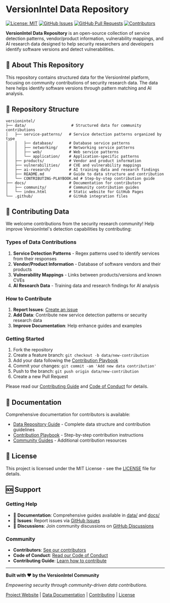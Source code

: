 # VersionIntel Data Repository

[![License: MIT](https://img.shields.io/badge/License-MIT-yellow.svg)](https://opensource.org/licenses/MIT)
[![GitHub Issues](https://img.shields.io/github/issues/your-username/versionintel.svg)](https://github.com/your-username/versionintel/issues)
[![GitHub Pull Requests](https://img.shields.io/github/issues-pr/your-username/versionintel.svg)](https://github.com/your-username/versionintel/pulls)
[![Contributors](https://img.shields.io/github/contributors/your-username/versionintel.svg)](https://github.com/your-username/versionintel/graphs/contributors)

**VersionIntel Data Repository** is an open-source collection of service detection patterns, vendor/product information, vulnerability mappings, and AI research data designed to help security researchers and developers identify software versions and detect vulnerabilities.

## 🌟 About This Repository

This repository contains structured data for the VersionIntel platform, focusing on community contributions of security research data. The data here helps identify software versions through pattern matching and AI analysis.

## 📂 Repository Structure

```
versionintel/
├── data/                    # Structured data for community contributions
│   ├── service-patterns/   # Service detection patterns organized by type
│   │   ├── database/       # Database service patterns
│   │   ├── networking/     # Networking service patterns
│   │   ├── web/            # Web service patterns
│   │   └── application/    # Application-specific patterns
│   ├── products/           # Vendor and product information
│   ├── vulnerabilities/    # CVE and vulnerability mappings
│   ├── ai-research/        # AI training data and research findings
│   ├── README.md           # Guide to data structure and contribution
│   └── CONTRIBUTING-PLAYBOOK.md # Step-by-step contribution guide
├── docs/                   # Documentation for contributors
│   ├── community/          # Community contribution guides
│   └── index.html          # Static website for GitHub Pages
└── .github/                # GitHub integration files
```

## 🤝 Contributing Data

We welcome contributions from the security research community! Help improve VersionIntel's detection capabilities by contributing:

### Types of Data Contributions

1. **Service Detection Patterns** - Regex patterns used to identify services from their responses
2. **Vendor/Product Information** - Database of software vendors and their products
3. **Vulnerability Mappings** - Links between products/versions and known CVEs
4. **AI Research Data** - Training data and research findings for AI analysis

### How to Contribute

1. **Report Issues**: [Create an issue](https://github.com/your-username/versionintel/issues/new/choose)
2. **Add Data**: Contribute new service detection patterns or security research data
3. **Improve Documentation**: Help enhance guides and examples

### Getting Started

1. Fork the repository
2. Create a feature branch: `git checkout -b data/new-contribution`
3. Add your data following the [Contribution Playbook](data/CONTRIBUTING-PLAYBOOK.md)
4. Commit your changes: `git commit -am 'Add new data contribution'`
5. Push to the branch: `git push origin data/new-contribution`
6. Create a new Pull Request

Please read our [Contributing Guide](CONTRIBUTING.md) and [Code of Conduct](CODE_OF_CONDUCT.md) for details.

## 📖 Documentation

Comprehensive documentation for contributors is available:

- [Data Repository Guide](data/README.md) - Complete data structure and contribution guidelines
- [Contribution Playbook](data/CONTRIBUTING-PLAYBOOK.md) - Step-by-step contribution instructions
- [Community Guides](docs/community/) - Additional contribution resources

## 📄 License

This project is licensed under the MIT License - see the [LICENSE](LICENSE) file for details.

## 🆘 Support

### Getting Help

- 📖 **Documentation**: Comprehensive guides available in [data/](data/) and [docs/](docs/)
- 🐛 **Issues**: Report issues via [GitHub Issues](https://github.com/your-username/versionintel/issues)
- 💬 **Discussions**: Join community discussions on [GitHub Discussions](https://github.com/your-username/versionintel/discussions)

### Community

- **Contributors**: [See our contributors](https://github.com/your-username/versionintel/graphs/contributors)
- **Code of Conduct**: [Read our Code of Conduct](CODE_OF_CONDUCT.md)
- **Contributing Guide**: [Learn how to contribute](CONTRIBUTING.md)

---

**Built with ❤️ by the VersionIntel Community**

*Empowering security through community-driven data contributions.*

[Project Website](docs/index.html) | [Data Documentation](data/) | [Contributing](CONTRIBUTING.md) | [License](LICENSE)